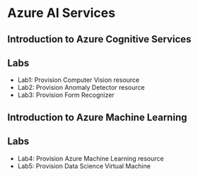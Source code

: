 # Azure AI Services

## Introduction to Azure Cognitive Services


## Labs
- Lab1: Provision Computer Vision resource
- Lab2: Provision Anomaly Detector resource
- Lab3: Provision Form Recognizer


## Introduction to Azure Machine Learning


## Labs
- Lab4: Provision Azure Machine Learning resource
- Lab5: Provision Data Science Virtual Machine
